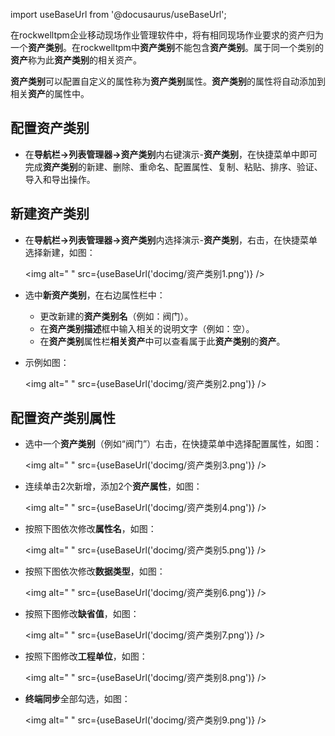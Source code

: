 
import useBaseUrl from '@docusaurus/useBaseUrl';

在rockwelltpm企业移动现场作业管理软件中，将有相同现场作业要求的资产归为一个**资产类别**。在rockwelltpm中**资产类别**不能包含**资产类别**。属于同一个类别的**资产**称为此**资产类别**的相关资产。

**资产类别**可以配置自定义的属性称为**资产类别**属性。**资产类别**的属性将自动添加到相关**资产**的属性中。

## 配置资产类别

* 在**导航栏→列表管理器→资产类别**内右键演示-**资产类别**，在快捷菜单中即可完成**资产类别**的新建、删除、重命名、配置属性、复制、粘贴、排序、验证、导入和导出操作。

## 新建资产类别

* 在**导航栏→列表管理器→资产类别**内选择演示-**资产类别**，右击，在快捷菜单选择新建，如图：

  <img alt=" " src={useBaseUrl('docimg/资产类别1.png')} />

* 选中**新资产类别**，在右边属性栏中：

  * 更改新建的**资产类别名**（例如：阀门）。
  * 在**资产类别描述**框中输入相关的说明文字（例如：空）。
  * 在**资产类别**属性栏**相关资产**中可以查看属于此**资产类别**的**资产**。

* 示例如图：

  <img alt=" " src={useBaseUrl('docimg/资产类别2.png')} />

## 配置资产类别属性

* 选中一个**资产类别**（例如“阀门”）右击，在快捷菜单中选择配置属性，如图：

  <img alt=" " src={useBaseUrl('docimg/资产类别3.png')} />

* 连续单击2次新增，添加2个**资产属性**，如图：

  <img alt=" " src={useBaseUrl('docimg/资产类别4.png')} />

* 按照下图依次修改**属性名**，如图：

  <img alt=" " src={useBaseUrl('docimg/资产类别5.png')} />

* 按照下图依次修改**数据类型**，如图：

  <img alt=" " src={useBaseUrl('docimg/资产类别6.png')} />

* 按照下图修改**缺省值**，如图：

  <img alt=" " src={useBaseUrl('docimg/资产类别7.png')} />

* 按照下图修改**工程单位**，如图：

  <img alt=" " src={useBaseUrl('docimg/资产类别8.png')} />

* **终端同步**全部勾选，如图：

  <img alt=" " src={useBaseUrl('docimg/资产类别9.png')} />
